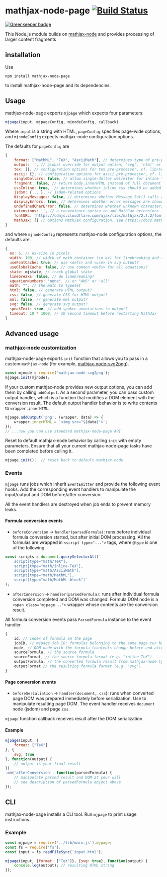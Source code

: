 # mathjax-node-page [![Build Status](https://travis-ci.org/pkra/mathjax-node-page.svg?branch=master)](https://travis-ci.org/pkra/mathjax-node-page)

[![Greenkeeper badge](https://badges.greenkeeper.io/pkra/mathjax-node-page.svg)](https://greenkeeper.io/)

This Node.js module builds on [mathjax-node](https://github.com/mathjax/mathjax-node) and provides processing of larger content fragments

## installation

Use

```
npm install mathjax-node-page
```

to install mathjax-node-page and its dependencies.

## Usage

mathjax-node-page exports `mjpage` which expects four parameters:

```javascript
mjpage(input, mjpageConfig, mjnodeConfig, callback)
```

Where `input` is a string with HTML, `pageConfig` specifies page-wide options, and `mjnodeConfig` expects mathjax-node configuration options.

The defaults for `pageConfig` are

```javascript
{
    format: ["MathML", "TeX", "AsciiMath"], // determines type of pre-processors to run
    output: '', // global override for output option; 'svg', 'html' or 'mml'
    tex: {}, // configuration options for tex pre-processor, cf. lib/tex.js
    ascii: {}, // configuration options for ascii pre-processor, cf. lib/ascii.js
    singleDollars: false, // allow single-dollar delimiter for inline TeX
    fragment: false, // return body.innerHTML instead of full document
    cssInline: true,  // determines whether inline css should be added
    jsdom: {... }, // jsdom-related options
    displayMessages: false, // determines whether Message.Set() calls are logged
    displayErrors: true, // determines whether error messages are shown on the console
    undefinedCharError: false, // determines whether unknown characters are saved in the error array
    extensions: '', // a convenience option to add MathJax extensions
    fontURL: 'https://cdnjs.cloudflare.com/ajax/libs/mathjax/2.7.2/fonts/HTML-CSS', // for webfont urls in the CSS for HTML output
    MathJax: {} // options MathJax configuration, see https://docs.mathjax.org
}
```
and where `mjnodeConfig` represents mathjax-node configuration options, the defaults are.

```javascript
{
  ex: 6, // ex-size in pixels
  width: 100, // width of math container (in ex) for linebreaking and tags
  useFontCache: true, // use <defs> and <use> in svg output?
  useGlobalCache: false, // use common <defs> for all equations?
  state: mjstate, // track global state
  linebreaks: false, // do linebreaking?
  equationNumbers: "none", // or "AMS" or "all"
  math: "", // the math to typeset
  html: false, // generate HTML output?
  css: false, // generate CSS for HTML output?
  mml: false, // generate mml output?
  svg: false, // generate svg output?
  speakText: true, // add spoken annotations to output?
  timeout: 10 * 1000, // 10 second timeout before restarting MathJax
}
```

## Advanced usage
### mathjax-node customization
mathjax-node-page exports `init` function that allows you to pass in a custom `mathjax-node`  (for example, [mathjax-node-svg2png](https://github.com/pkra/mathjax-node-svg2png)). 
```javascript
const mjnode = require('mathjax-node-svg2png');
mjpage.init(mjnode);
```

If your custom mathjax-node provides new output options, you can add them by calling `addOutput`. As a second parameter, you can pass custom output handler, which is a function that modifies a DOM element with the conversion result.  The default output handler behavior is to write contents to `wrapper.innerHTML`.
```javascript
mjpage.addOutput('png', (wrapper, data) => {
	wrapper.innerHTML = `<img src="${data}">`;
});
// ...now you can use standard mathjax-node-page API
```

Reset to default mathjax-node behavior by calling `init` with empty parameters. Ensure that all your current mathjax-node-page tasks have been completed before calling it. 
```javascript
mjpage.init();  // reset back to default mathjax-node
```

### Events
`mjpage` runs jobs which inherit `EventEmitter` and provide the following event hooks.
Add the corresponding event handlers to manipulate the input/output and DOM before/after conversion.

All the event handlers are destroyed when job ends to prevent memory leaks.

#### Formula conversion events 
* `beforeConversion` -> `handler(parsedFormula)`: runs before individual formula conversion started, but after initial DOM processing. All the formulas are wrapped in `<script type="...">` tags, where `@type` is one of the following:
```javascript
const scripts = document.querySelectorAll(`
    script[type="math/TeX"],
    script[type="math/inline-TeX"],
    script[type="math/AsciiMath"],
    script[type="math/MathML"],
    script[type="math/MathML-block"]`
);
```
* `afterConersion` -> `handler(parsedFormula)`: runs after individual formula conversion completed and DOM was changed. Formula DOM node is a `<span class="mjpage...">` wrapper whose contents are the conversion result. 

All formula conversion events pass `ParsedFormula` instance to the event handler.

```javascript
{
    id, // index of formula on the page
    jobID, // mjpage job ID; formulas belonging to the same page run have the same jobID 
    node, // DOM node with the formula (contents change before and after conversion)
    sourceFormula, // the source formula
    sourceFormat, // the source formula format (e.g. "inline-TeX")
    outputFormula, // the converted formula result from mathjax-node typeset function; use outputFormula[outputFormat] to get the resulting formula string 
    outputFormat // the resulting formula format (e.g. "svg")
}
```

#### Page conversion events
* `beforeSerialiation` -> `handler(document, css`): runs when converted page DOM was prepared immediately before serialization. Use to manipulate resulting page DOM. The event handler receives `document` node (jsdom) and page `css`. 

`mjpage` function callback receives result after the DOM serialization.  

#### Example
```javascript
mjpage(input, {
    format: ["TeX"]
}, {
    svg: true
}, function(output) {
    // output is your final result
})
.on('afterConversion', function(parsedFormula) {
    // manipulate parsed result and DOM at your will
    // see description of parsedFormula object above
});
```



## CLI

mathjax-node-page installs a CLI tool. Run `mjpage` to print usage instructions.

### Example

```javascript
const mjpage = require('../lib/main.js').mjpage;
const fs = require('fs');
const input = fs.readFileSync('input.html');

mjpage(input, {format: ["TeX"]}, {svg: true}, function(output) {
    console.log(output); // resulting HTML string
});
```
